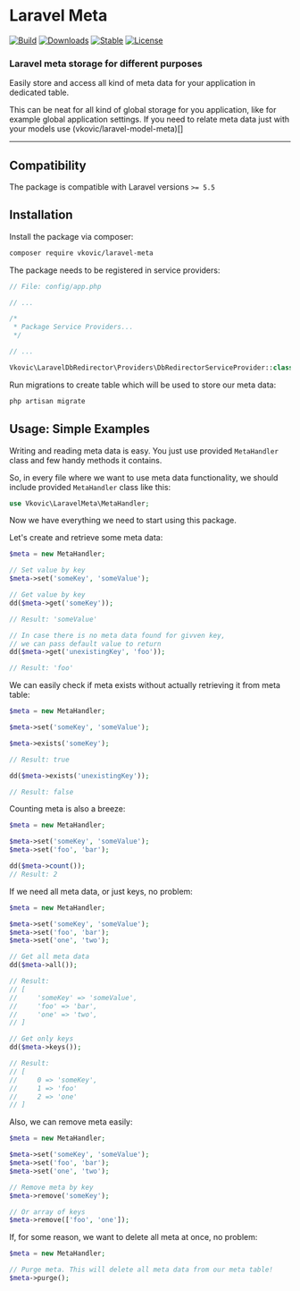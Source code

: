 # Laravel Meta

[![Build](https://api.travis-ci.org/vkovic/laravel-meta.svg?branch=master)](https://travis-ci.org/vkovic/laravel-meta)
[![Downloads](https://poser.pugx.org/vkovic/laravel-meta/downloads)](https://packagist.org/packages/vkovic/laravel-meta)
[![Stable](https://poser.pugx.org/vkovic/laravel-meta/v/stable)](https://packagist.org/packages/vkovic/laravel-meta)
[![License](https://poser.pugx.org/vkovic/laravel-meta/license)](https://packagist.org/packages/vkovic/laravel-meta)

### Laravel meta storage for different purposes

Easily store and access all kind of meta data for your application in dedicated table.

This can be neat for all kind of global storage for you application, like for example global application settings.
If you need to relate meta data just with your models use (vkovic/laravel-model-meta)[]

---

## Compatibility

The package is compatible with Laravel versions `>= 5.5`

## Installation

Install the package via composer:

```bash
composer require vkovic/laravel-meta
```

The package needs to be registered in service providers:

```php
// File: config/app.php

// ...

/*
 * Package Service Providers...
 */

// ...

Vkovic\LaravelDbRedirector\Providers\DbRedirectorServiceProvider::class,
```

Run migrations to create table which will be used to store our meta data:

```bash
php artisan migrate
```

## Usage: Simple Examples

Writing and reading meta data is easy.
You just use provided `MetaHandler` class and few handy methods it contains.

So, in every file where we want to use meta data functionality,
we should include provided `MetaHandler` class like this:

```php
use Vkovic\LaravelMeta\MetaHandler;
```

Now we have everything we need to start using this package.

Let's create and retrieve some meta data:

```php
$meta = new MetaHandler;

// Set value by key
$meta->set('someKey', 'someValue');

// Get value by key
dd($meta->get('someKey'));

// Result: 'someValue'

// In case there is no meta data found for givven key,
// we can pass default value to return
dd($meta->get('unexistingKey', 'foo'));

// Result: 'foo'
```

We can easily check if meta exists without actually retrieving it from meta table:

```php
$meta = new MetaHandler;

$meta->set('someKey', 'someValue');

$meta->exists('someKey');

// Result: true

dd($meta->exists('unexistingKey'));

// Result: false
```

Counting meta is also a breeze:

```php
$meta = new MetaHandler;

$meta->set('someKey', 'someValue');
$meta->set('foo', 'bar');

dd($meta->count());
// Result: 2
```

If we need all meta data, or just keys, no problem:

```php
$meta = new MetaHandler;

$meta->set('someKey', 'someValue');
$meta->set('foo', 'bar');
$meta->set('one', 'two');

// Get all meta data
dd($meta->all());

// Result:
// [
//     'someKey' => 'someValue',
//     'foo' => 'bar',
//     'one' => 'two',
// ]

// Get only keys
dd($meta->keys());

// Result:
// [
//     0 => 'someKey',
//     1 => 'foo'
//     2 => 'one'
// ]
```

Also, we can remove meta easily:

```php
$meta = new MetaHandler;

$meta->set('someKey', 'someValue');
$meta->set('foo', 'bar');
$meta->set('one', 'two');

// Remove meta by key
$meta->remove('someKey');

// Or array of keys
$meta->remove(['foo', 'one']);
```

If, for some reason, we want to delete all meta at once, no problem:

```php
$meta = new MetaHandler;

// Purge meta. This will delete all meta data from our meta table!
$meta->purge();
```